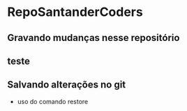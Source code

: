 # RepoSantanderCoders

## Gravando mudanças nesse repositório

## teste

## Salvando alterações no git 

* uso do comando restore